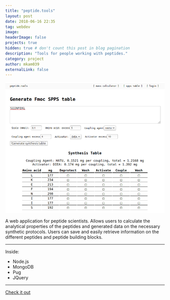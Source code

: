 ```yaml
---
title: "peptide.tools"
layout: post
date: 2018-06-16 22:35
tag: webdev
image: 
headerImage: false
projects: true
hidden: true # don't count this post in blog pagination
description: "Tools for people working with peptides."
category: project
author: mkam039
externalLink: false
---
```


![Screenshot](/assets/images/peptide_tools_screenshot.png)

A web application for peptide scientists. Allows users to calculate the analytical properties of the peptides and generated data on the necessary synthetic protocols. Users can save and easily retrieve information on the different peptides and peptide building blocks.

---

Inside:

- Node.js
- MongoDB
- Pug
- JQuery

---

[Check it out](https://peptide.tools)